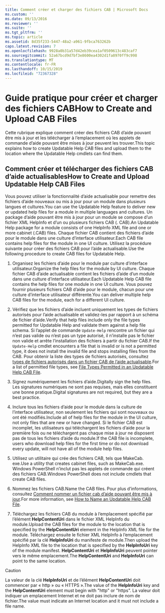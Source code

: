 ```yaml
---
title: Comment créer et charger des fichiers CAB | Microsoft Docs
ms.custom: ''
ms.date: 09/13/2016
ms.reviewer: ''
ms.suite: ''
ms.tgt_pltfrm: ''
ms.topic: article
ms.assetid: 8d35f233-5447-48a2-a961-9fbca763262b
caps.latest.revision: 7
ms.openlocfilehash: 9928a0b31a57d42eb39cea1af0509613c483caf7
ms.sourcegitcommit: 52a67bcd9d7bf3e8600ea4302d1fa8970ff9c998
ms.translationtype: MT
ms.contentlocale: fr-FR
ms.lasthandoff: 10/15/2019
ms.locfileid: "72367328"
---
```

# <a name="how-to-create-and-upload-cab-files"></a><span data-ttu-id="5b1b4-102">Guide pratique pour créer et charger des fichiers CAB</span><span class="sxs-lookup"><span data-stu-id="5b1b4-102">How to Create and Upload CAB Files</span></span>

<span data-ttu-id="5b1b4-103">Cette rubrique explique comment créer des fichiers CAB d’aide pouvant être mis à jour et les télécharger à l’emplacement où les applets de commande d’aide pouvant être mises à jour peuvent les trouver.</span><span class="sxs-lookup"><span data-stu-id="5b1b4-103">This topic explains how to create Updatable Help CAB files and upload them to the location where the Updatable Help cmdlets can find them.</span></span>

## <a name="how-to-create-and-upload-updatable-help-cab-files"></a><span data-ttu-id="5b1b4-104">Comment créer et télécharger des fichiers CAB d’aide actualisables</span><span class="sxs-lookup"><span data-stu-id="5b1b4-104">How to Create and Upload Updatable Help CAB Files</span></span>

<span data-ttu-id="5b1b4-105">Vous pouvez utiliser la fonctionnalité d’aide actualisable pour remettre des fichiers d’aide nouveaux ou mis à jour pour un module dans plusieurs langues et cultures.</span><span class="sxs-lookup"><span data-stu-id="5b1b4-105">You can use the Updatable Help feature to deliver new or updated help files for a module in multiple languages and cultures.</span></span> <span data-ttu-id="5b1b4-106">Un package d’aide pouvant être mis à jour pour un module se compose d’un fichier XML HelpInfo et d’un ou plusieurs fichiers CAB (. CAB).</span><span class="sxs-lookup"><span data-stu-id="5b1b4-106">An Updatable Help package for a module consists of one HelpInfo XML file and one or more cabinet (.CAB) files.</span></span> <span data-ttu-id="5b1b4-107">Chaque fichier CAB contient des fichiers d’aide pour le module dans une culture d’interface utilisateur.</span><span class="sxs-lookup"><span data-stu-id="5b1b4-107">Each CAB file contains help files for the module in one UI culture.</span></span> <span data-ttu-id="5b1b4-108">Utilisez la procédure suivante pour créer des fichiers CAB pour l’aide actualisable.</span><span class="sxs-lookup"><span data-stu-id="5b1b4-108">Use the following procedure to create CAB files for Updatable Help.</span></span>

1. <span data-ttu-id="5b1b4-109">Organisez les fichiers d’aide pour le module par culture d’interface utilisateur.</span><span class="sxs-lookup"><span data-stu-id="5b1b4-109">Organize the help files for the module by UI culture.</span></span> <span data-ttu-id="5b1b4-110">Chaque fichier CAB d’aide actualisable contient les fichiers d’aide d’un module dans une culture d’interface utilisateur.</span><span class="sxs-lookup"><span data-stu-id="5b1b4-110">Each Updatable Help CAB file contains the help files for one module in one UI culture.</span></span> <span data-ttu-id="5b1b4-111">Vous pouvez fournir plusieurs fichiers CAB d’aide pour le module, chacun pour une culture d’interface utilisateur différente.</span><span class="sxs-lookup"><span data-stu-id="5b1b4-111">You can deliver multiple help CAB files for the module, each for a different UI culture.</span></span>

2. <span data-ttu-id="5b1b4-112">Vérifiez que les fichiers d’aide incluent uniquement les types de fichiers autorisés pour l’aide actualisable et validez-les par rapport à un schéma de fichier d’aide.</span><span class="sxs-lookup"><span data-stu-id="5b1b4-112">Verify that help files include only the file types permitted for Updatable Help and validate them against a help file schema.</span></span> <span data-ttu-id="5b1b4-113">Si l’applet de commande `Update-Help` rencontre un fichier qui n’est pas valide ou n’est pas un type autorisé, il n’installe pas le fichier non valide et arrête l’installation des fichiers à partir du fichier CAB.</span><span class="sxs-lookup"><span data-stu-id="5b1b4-113">If the `Update-Help` cmdlet encounters a file that is invalid or is not a permitted type, it does not install the invalid file and stops installing files from the CAB.</span></span> <span data-ttu-id="5b1b4-114">Pour obtenir la liste des types de fichiers autorisés, consultez [types de fichiers autorisés dans un fichier CAB de l’aide actualisable](./file-types-permitted-in-an-updatable-help-cab-file.md).</span><span class="sxs-lookup"><span data-stu-id="5b1b4-114">For a list of permitted file types, see [File Types Permitted in an Updatable Help CAB File](./file-types-permitted-in-an-updatable-help-cab-file.md).</span></span>

3. <span data-ttu-id="5b1b4-115">Signez numériquement les fichiers d’aide.</span><span class="sxs-lookup"><span data-stu-id="5b1b4-115">Digitally sign the help files.</span></span> <span data-ttu-id="5b1b4-116">Les signatures numériques ne sont pas requises, mais elles constituent une bonne pratique.</span><span class="sxs-lookup"><span data-stu-id="5b1b4-116">Digital signatures are not required, but they are a best practice.</span></span>

4. <span data-ttu-id="5b1b4-117">Inclure tous les fichiers d’aide pour le module dans la culture de l’interface utilisateur, non seulement les fichiers qui sont nouveaux ou ont été modifiés.</span><span class="sxs-lookup"><span data-stu-id="5b1b4-117">Include all of help files for the module in the UI culture, not only files that are new or have changed.</span></span> <span data-ttu-id="5b1b4-118">Si le fichier CAB est incomplet, les utilisateurs qui téléchargent les fichiers d’aide pour la première fois ou ne téléchargent pas chaque mise à jour ne disposent pas de tous les fichiers d’aide du module.</span><span class="sxs-lookup"><span data-stu-id="5b1b4-118">If the CAB file is incomplete, users who download help files for the first time or do not download every update, will not have all of the module help files.</span></span>

5. <span data-ttu-id="5b1b4-119">Utilisez un utilitaire qui crée des fichiers CAB, tels que MakeCab. exe.</span><span class="sxs-lookup"><span data-stu-id="5b1b4-119">Use a utility that creates cabinet files, such as MakeCab.exe.</span></span> <span data-ttu-id="5b1b4-120">Windows PowerShell n’inclut pas les applets de commande qui créent des fichiers CAB.</span><span class="sxs-lookup"><span data-stu-id="5b1b4-120">Windows PowerShell does not include cmdlets that create CAB files.</span></span>

6. <span data-ttu-id="5b1b4-121">Nommez les fichiers CAB.</span><span class="sxs-lookup"><span data-stu-id="5b1b4-121">Name the CAB files.</span></span> <span data-ttu-id="5b1b4-122">Pour plus d’informations, consultez [Comment nommer un fichier cab d’aide pouvant être mis à jour](./how-to-name-an-updatable-help-cab-file.md).</span><span class="sxs-lookup"><span data-stu-id="5b1b4-122">For more information, see [How to Name an Updatable Help CAB File](./how-to-name-an-updatable-help-cab-file.md).</span></span>

7. <span data-ttu-id="5b1b4-123">Téléchargez les fichiers CAB du module à l’emplacement spécifié par l’élément **HelpContentUri** dans le fichier XML HelpInfo du module.</span><span class="sxs-lookup"><span data-stu-id="5b1b4-123">Upload the CAB files for the module to the location that is specified by the **HelpContentUri** element in the HelpInfo XML file for the module.</span></span> <span data-ttu-id="5b1b4-124">Téléchargez ensuite le fichier XML HelpInfo à l’emplacement spécifié par la clé **HelpInfoUri** du manifeste de module.</span><span class="sxs-lookup"><span data-stu-id="5b1b4-124">Then upload the HelpInfo XML file to the location that is specified by the **HelpInfoUri** key of the module manifest.</span></span> <span data-ttu-id="5b1b4-125">**HelpContentUri** et **HelpInfoUri** peuvent pointer vers le même emplacement.</span><span class="sxs-lookup"><span data-stu-id="5b1b4-125">The **HelpContentUri** and **HelpInfoUri** can point to the same location.</span></span>

> [!CAUTION]
> <span data-ttu-id="5b1b4-126">La valeur de la clé **HelpInfoUri** et de l’élément **HelpContentUri** doit commencer par « http » ou « HTTPS ».</span><span class="sxs-lookup"><span data-stu-id="5b1b4-126">The value of the **HelpInfoUri** key and the **HelpContentUri** element must begin with "http" or "https".</span></span> <span data-ttu-id="5b1b4-127">La valeur doit indiquer un emplacement Internet et ne doit pas inclure de nom de fichier.</span><span class="sxs-lookup"><span data-stu-id="5b1b4-127">The value must indicate an Internet location and it must not include a file name.</span></span>